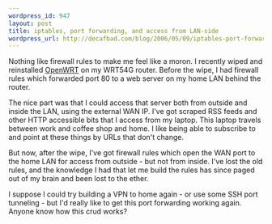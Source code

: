 ```yaml
--- 
wordpress_id: 947
layout: post
title: iptables, port forwarding, and access from LAN-side
wordpress_url: http://decafbad.com/blog/2006/05/09/iptables-port-forwarding-and-access-from-lan-side
---
```

 <p>Nothing like firewall rules to make me feel like a moron.  I recently wiped and reinstalled <a href="http://openwrt.org/">OpenWRT</a> on my WRT54G router.  Before the wipe, I had firewall rules which forwarded port 80 to a web server on my home LAN behind the router.</p>
 <p>The nice part was that I could access that server both from outside and inside the LAN, using the external WAN IP.  I've got scraped RSS feeds and other HTTP accessible bits that I access from my laptop.  This laptop travels between work and coffee shop and home.  I like being able to subscribe to and point at these things by URLs that don't change.</p>
 <p>But now, after the wipe, I've got firewall rules which open the WAN port to the home LAN for access from outside - but not from inside.  I've lost the old rules, and the knowledge I had that let me build the rules has since paged out of my brain and been lost to the ether.</p>
 <p>I suppose I could try building a VPN to home again - or use some SSH port tunneling - but I'd really like to get this port forwarding working again.  Anyone know how this crud works?</p>

